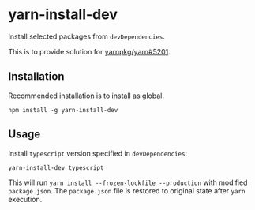 # yarn-install-dev

Install selected packages from `devDependencies`.

This is to provide solution for [yarnpkg/yarn#5201].

[yarnpkg/yarn#5201]: https://github.com/yarnpkg/yarn/issues/5201

## Installation

Recommended installation is to install as global.

```shell
npm install -g yarn-install-dev
```

## Usage

Install `typescript` version specified in `devDependencies`:

```shell
yarn-install-dev typescript
```

This will run `yarn install --frozen-lockfile --production` with modified `package.json`.
The `package.json` file is restored to original state after `yarn` execution.
